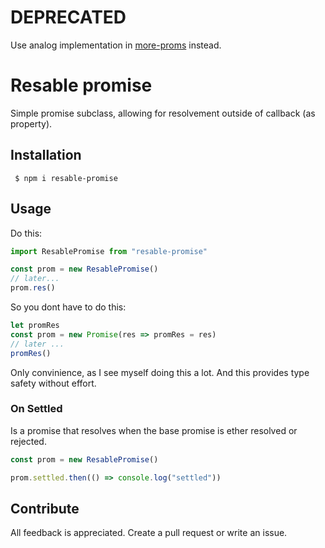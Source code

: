 # DEPRECATED

Use analog implementation in [more-proms](https://npmjs.com/package/more-proms) instead.


# Resable promise

Simple promise subclass, allowing for resolvement outside of callback (as property).

## Installation

```shell
 $ npm i resable-promise
```

## Usage

Do this:

```ts
import ResablePromise from "resable-promise"

const prom = new ResablePromise()
// later...
prom.res()
```

So you dont have to do this:

```ts
let promRes
const prom = new Promise(res => promRes = res)
// later ...
promRes()
```

Only convinience, as I see myself doing this a lot. And this provides type safety without effort.

### On Settled

Is a promise that resolves when the base promise is ether resolved or rejected.

```ts
const prom = new ResablePromise()

prom.settled.then(() => console.log("settled"))
```


## Contribute

All feedback is appreciated. Create a pull request or write an issue.
